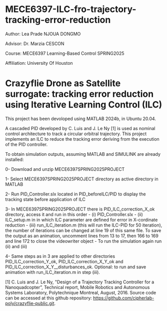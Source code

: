 # MECE6397-ILC-fro-trajectory-tracking-error-reduction

Author: Lea Prade NJOUA DONGMO

Advisor: Dr. Marzia CESCON

Course: MECE6397 Learning-Based Control SPRING2025 

Affiliation: University Of Houston

# Crazyflie Drone as Satellite surrogate: tracking error reduction using Iterative Learning Control (ILC)

This project has been devoloped using MATLAB 2024b, in Ubuntu 20.04.  

A cascaded PID developed by C. Luis and J. Le Ny [1] is used as nominal control architecture to track a circular orbitral trajectory. This project implements an ILC to reduce the tracking error deriving from the execution of the PID controller. 

To obtain simulation outputs, assuming MATLAB and SIMULINK are already installed:

0- Download and unzip MECE6397SPRING2025PROJECT

1- Select MECE6397SPRING2025PROJECT directory as active directory in MATLAB

2- Run PID_Controller.slx located in PID_beforeILC/PID to display the tracking state before application of ILC

3- In MECE6397SPRING2025PROJECT there is PID_ILC_correction_X_ok directory, access it and run in this order 
	- (i) PID_Controller.slx
	- (ii) ILC_setup.m in in which ILC parameter are defined for error in X-cordinate reduction
	- (iii) run_ILC_iteration.m (this will run the ILC-PID for 50 iteration), the number of iterations can be changed at line 19 of this same file. To save the output as an animation, uncomment lines from 13 to 17, then 166 to 169 and line 172 to close the videowriter object
	- To run the simulation again run (ii) and (iii)
	
4- Same steps as in 3 are applied to other directories PID_ILC_correction_Y_ok, PID_ILC_correction_X_Y_ok and PID_ILC_correction_X_Y__disturbances_ok. Optional:  to run and save animation with run_ILC_iteration.m in step (iii).	
	


[1] C. Luis and J. Le Ny, "Design of a Trajectory Tracking Controller for a Nanoquadcopter”, Technical report, Mobile Robotics and Autonomous Systems Laboratory, Polytechnique Montreal, August, 2016. Source code can be accessed at this github repository: https://github.com/cipherlab-poly/crazyflie-public.git. 
